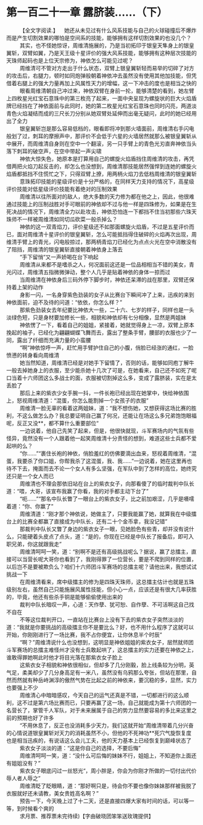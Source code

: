 <h1>第一百二十一章 露脐装……（下）</h1>
<div id="content">&nbsp&nbsp&nbsp&nbsp&nbsp&nbsp&nbsp&nbsp
 【全文字阅读.】    她还从未见过有什么风系技能与自己的火球碰撞后不爆炸而是产生切割效果的哪怕是空间系的技能，能够拥有这样切割效果的也没几个？
 <br/>&nbsp&nbsp&nbsp&nbsp&nbsp&nbsp&nbsp&nbsp
 其实，也不怪她惊讶，周维清施展的，乃是当初拓印于银皇天隼身上的银皇翼斩，双臂如翼，乃是天王级十星评价的强大风系技能，能够拥有这种层次技能的天珠师起码也是上位天宗修为，神依怎么可能见过呢？
 <br/>&nbsp&nbsp&nbsp&nbsp&nbsp&nbsp&nbsp&nbsp
 周维清可不管对方走出于什么状态，双臂上银皇翼斩轻而易举的切碎了对方的攻击后，右腿力，顿时如同炮弹般朝着神依冲去虽然没有使用其他加技能，但凭借着右腿上的强大力量再加上风属性天力的增幅，这一下冲击的度也是相当之快的
 <br/>&nbsp&nbsp&nbsp&nbsp&nbsp&nbsp&nbsp&nbsp
 眼看周维清朝自己冲过来，神依双臂在身前一抡，能够清楚的看到，她左臂上四枚星光红宝石意珠中的第三枚亮了起来，一面中央呈现为螺旋状的巨大火焰盾牌已经挡在了神依面前与此同时，她的第二枚星光红宝石意珠也同时闪亮，两道淡青色火焰凝结而成的三尺长刀分别从她双臂处延伸而出毫无疑问，此时的她已经用出了全力
 <br/>&nbsp&nbsp&nbsp&nbsp&nbsp&nbsp&nbsp&nbsp
 银皇翼斩岂是那么容易低档的，眼看即将冲到那火墙面前，周维清右手闪电般划了过，刺耳的摩擦声中，那评价不会低于六星的火墙居然就那么被银皇翼斩从中展开，而周维清自身则在空中一个翻滚，另一只手臂上的青色光刃直奔神依当头落下刺耳的破空声，在空中带起一声尖啸
 <br/>&nbsp&nbsp&nbsp&nbsp&nbsp&nbsp&nbsp&nbsp
 神依大惊失色，她原本是打算用自己的螺旋火焰盾挡住周维清的攻击，再凭借两把火焰刀起反击的，却怎么也没想到，周维清那技能居然强悍到连她的螺旋火焰盾都抵挡不住慌忙之下，只得双臂上撩，用两柄火焰刀去低档周维清的银皇翼斩
 <br/>&nbsp&nbsp&nbsp&nbsp&nbsp&nbsp&nbsp&nbsp
 意珠拓印技能的星级评价是十分严格的，在同样天力支持的情况下，高星级评价技能对低星级评价技能有着绝对的压制效果
 <br/>&nbsp&nbsp&nbsp&nbsp&nbsp&nbsp&nbsp&nbsp
 周维清以往所面对的敌人，绝大多数的天力修为都在他之上，因此，他很难通过技能上的压制战胜对手可眼前的神依却不过与他一样是四珠修为，如果是在生死决战的情况下，周维清全力以赴攻击，神依恐怕连一下都挡不住当初那些六珠天珠师不一样被周维清如同切瓜砍菜一般杀掉么？
 <br/>&nbsp&nbsp&nbsp&nbsp&nbsp&nbsp&nbsp&nbsp
 神依的这一双青焰刀，评价星级还不如那面螺旋火焰盾，不过是五星评价而已，面对周维清十星评价的银皇翼斩，怎么可能抵挡得住破碎的火焰再次出现，周维清手臂上的青光，闪电般掠过，那两柄青焰刀已经化为点点火光在空中消散没有了阻挡，周维清的银皇翼斩直接朝着神依身上落去
 <br/>&nbsp&nbsp&nbsp&nbsp&nbsp&nbsp&nbsp&nbsp
 “手下留悄“又一声娇喝在台下响起
 <br/>&nbsp&nbsp&nbsp&nbsp&nbsp&nbsp&nbsp&nbsp
 周维清从来都不是嗜杀之人，何况面前这还是一位品相相当不错的美女，青光闪过，周维清五指微微弹动，整个人几乎是贴着神依的身体一掠而过
 <br/>&nbsp&nbsp&nbsp&nbsp&nbsp&nbsp&nbsp&nbsp
 当周维清在神依身后三码外停下脚步时，神依还呆滞的战在那里，双臂还保持着上架的动作
 <br/>&nbsp&nbsp&nbsp&nbsp&nbsp&nbsp&nbsp&nbsp
 身影一闪，一名身穿紫色劲装的女子从比赛台下瞬间冲了上来，迅疾的来到神依面前，迫不及待的问道：“依依，你怎么样？”
 <br/>&nbsp&nbsp&nbsp&nbsp&nbsp&nbsp&nbsp&nbsp
 那紫色劲装女去年纪要比神依大一些，二十六、七岁的样子，同样也是一头淡绿色短，只是身材要加修长一些，相貌和神依却有七分相像，显然是两姐妹
 <br/>&nbsp&nbsp&nbsp&nbsp&nbsp&nbsp&nbsp&nbsp
 神依愣了一下，看着自己的姐姐，紧接着，她就觉得身上一凉，双臂上原本挽起的袖子，已经化为翩翩蝴蝶飞舞而去，露出了整条手臂，腰部的衣服也少了一同，露出了纤细而充满力量的小蛮腰
 <br/>&nbsp&nbsp&nbsp&nbsp&nbsp&nbsp&nbsp&nbsp
 “啊“神依惊呼一声，赶忙用手臂护住自己的小腹，俏脸已经涨的通红，一脸愤懑的转身看向周维清
 <br/>&nbsp&nbsp&nbsp&nbsp&nbsp&nbsp&nbsp&nbsp
 她当然知道，周维清已经是对她手下留情了，否则的话，能够如同庖丁解牛一般去掉她身上的衣服，至少能杀她十几次了可是，在她看来，自己还不如死了呢口当着十六师团这么多战士的面，衣服被切割掉这么多，变成了露脐装，实在是太丢脸了
 <br/>&nbsp&nbsp&nbsp&nbsp&nbsp&nbsp&nbsp&nbsp
 那后上来的紫衣少女手腕一抖，一件长袍已经出现在她掌中，快给神依围上，怒视周维清道：“混蛋，你怎么能割掉一个女孩子的衣服”
 <br/>&nbsp&nbsp&nbsp&nbsp&nbsp&nbsp&nbsp&nbsp
 周维清一脸无辜的看着这两姐妹，道：“我不想伤她，又想获得这场比赛的胜利，不这么做怎么办？我总要证明自己赢了何况，还能让在场这么多兄弟饱饱眼福呢，反正又没**，都不算什么重要部位“
 <br/>&nbsp&nbsp&nbsp&nbsp&nbsp&nbsp&nbsp&nbsp
 一边说着，他自己先笑了起来，但是，他很快就现，斗军赛场内的气氛有些怪异，竟然没有一个人跟着他一起笑周维清十分责怪的想到，难道这些士兵都不爱起哄的么？
 <br/>&nbsp&nbsp&nbsp&nbsp&nbsp&nbsp&nbsp&nbsp
 “你……”“裹住长袍的神依，俏脸羞红的仿佛要滴出血来，怒视着周维清，“混蛋，我要杀了你口姐，你帮我杀了这混蛋，我、我……”一边说着，她在这里再也待不下去，掩面而去不论一个女人有多么坚强，在军队中到了怎样的高位，她终究还只是一个女人而已
 <br/>&nbsp&nbsp&nbsp&nbsp&nbsp&nbsp&nbsp&nbsp
 周维清也不理会那依旧站在台上的紫衣女子，向那看傻了的临时裁判中队长道：“喂，大哥，该宣布我赢了你看，我的对手都主动下台了”
 <br/>&nbsp&nbsp&nbsp&nbsp&nbsp&nbsp&nbsp&nbsp
 “呃……”“那名中队长瞥了一眼台上的紫衣女子，比之前加艰涩，几乎是嗫嚅着道：“你、你赢了”
 <br/>&nbsp&nbsp&nbsp&nbsp&nbsp&nbsp&nbsp&nbsp
 周维清道：“刚才那个神依说，她做主了，只要我能赢了她，就算我在中级擂台上的比赛全都赢了直接成为中队长，还有二十个金币拿，我没记错”
 <br/>&nbsp&nbsp&nbsp&nbsp&nbsp&nbsp&nbsp&nbsp
 那裁判中队长又瞥了身边的紫衣女子一眼，见她脸色有些青，却并没有说什么，只能硬着头皮点了点头，道：“是的，你现在已经是中队长了报备后，即可入职兄弟，你这就跟我走”
 <br/>&nbsp&nbsp&nbsp&nbsp&nbsp&nbsp&nbsp&nbsp
 周维清呵呵一笑，道：“别啊不是还有高级挑战呢么？据说，赢了总擂主，直接可以当营长呢大哥你也看到了，我刚得罪了一位营长，要是不爬到同样的位置，以后岂不是要被欺负么？咱们十六师团斗军赛场的总擂主呢？请他出来，我想试试挑战一下
 <br/>&nbsp&nbsp&nbsp&nbsp&nbsp&nbsp&nbsp&nbsp
 在周维清看来，席中级擂主的修为是四珠天珠师，这总擂主估计也就是五珠级别左右，虽然自己只能施展风属性技能，但小心一点，应该还是有很大几率获胜的，毕竟，他还有些杀手铜是能够偷偷使用出来的
 <br/>&nbsp&nbsp&nbsp&nbsp&nbsp&nbsp&nbsp&nbsp
 裁判中队长暗叹一声，心道：天作孽、犹可恕、自作孽、不可活啊这自己找不自在
 <br/>&nbsp&nbsp&nbsp&nbsp&nbsp&nbsp&nbsp&nbsp
 不等这位裁判开口，一直站在比赛台上没有下去的紫衣女子突然淡淡的道：“我就是你要挑战的高级擂主你不是要比么？好，也不用什么程序了这就可以开始，你刚刚进行了一场比赛，我不占你便宜，让你休息半个时辰”
 <br/>&nbsp&nbsp&nbsp&nbsp&nbsp&nbsp&nbsp&nbsp
 “啊？”周维清说什么也没想到，这明显是神依姐姐的紫衣女子，层然就师团斗军赛场的总擂主难怪州才没有士兵敢起哄了，这总擂主的实力还要在神依之上，谁敢得罪她啊此时他才将目光落在那紫衣女子脸上
 <br/>&nbsp&nbsp&nbsp&nbsp&nbsp&nbsp&nbsp&nbsp
 这紫衣女子相貌和神依很相似，但却多了几分刚毅，脸上线条较为分明，英气足，柔美却少了几分身高足有一米八，虽然没有乌鸦那么夸张，但站在那里，自然而然就有种岳峙渊淳的傲然气势在比起之前的神依来，要沉稳的多，显然，实力也要强上不少
 <br/>&nbsp&nbsp&nbsp&nbsp&nbsp&nbsp&nbsp&nbsp
 周维清心中暗暗感叹，今天自己的运气还真是不错，一切都进行的这么顺利，这不过是第六场比赛而已，只要再赢了这一场，自己就能成为第十六师团的一名营长了，掌管千人军队，对于未来展属于自己的势力显然要容易的多比来这里之前的预期也好了许多
 <br/>&nbsp&nbsp&nbsp&nbsp&nbsp&nbsp&nbsp&nbsp
 “不用休息了，反正也没消耗多少天力，我们这就开始“周维清带着几分兴奋的心情说道银皇翼斩对天力的消耗虽然不小，但他的不死神功**死穴气旋恢复度也是相当迅疾的，有说话这么会儿工夫，他的天力基本上已经恢复到巅峰状态了
 <br/>&nbsp&nbsp&nbsp&nbsp&nbsp&nbsp&nbsp&nbsp
 紫衣女子淡淡的道：“这是你自己的选择，不要后悔”
 <br/>&nbsp&nbsp&nbsp&nbsp&nbsp&nbsp&nbsp&nbsp
 周维清呵呵一笑，道：“没什么可后悔的妹妹不行，姐姐上，不知道你上面还有姐姐没有？”
 <br/>&nbsp&nbsp&nbsp&nbsp&nbsp&nbsp&nbsp&nbsp
 紫衣女子眼底闪过一丝怒光“，周小胖是，你会为你刚才所做的一切付出代价辱人者人辱之”
 <br/>&nbsp&nbsp&nbsp&nbsp&nbsp&nbsp&nbsp&nbsp
 周维清眨了眨眼睛，道：“那好啊只是，待会你不要也像你妹妹那样被我脱了衣服就好还未请教，美女贵姓高名啊？”
 <br/>&nbsp&nbsp&nbsp&nbsp&nbsp&nbsp&nbsp&nbsp
 预告一下，今天晚上过了十二天，还是直接四爆大家有时间的话，可以等一等，到时候看个爽的
 <br/>&nbsp&nbsp&nbsp&nbsp&nbsp&nbsp&nbsp&nbsp
 求月票、推荐票未完待续)【字由破晓团笨笨送玫瑰提供】
 <br/>&nbsp&nbsp&nbsp&nbsp&nbsp&nbsp&nbsp&nbsp
 <br/>&nbsp&nbsp&nbsp&nbsp&nbsp&nbsp&nbsp&nbsp
</div>
